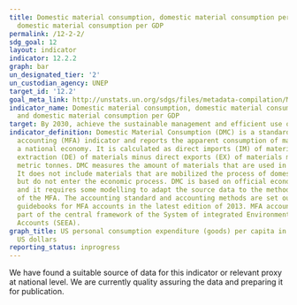 ```yaml
---
title: Domestic material consumption, domestic material consumption per capita, and
  domestic material consumption per GDP
permalink: /12-2-2/
sdg_goal: 12
layout: indicator
indicator: 12.2.2
graph: bar
un_designated_tier: '2'
un_custodian_agency: UNEP
target_id: '12.2'
goal_meta_link: http://unstats.un.org/sdgs/files/metadata-compilation/Metadata-Goal-12.pdf
indicator_name: Domestic material consumption, domestic material consumption per capita,
  and domestic material consumption per GDP
target: By 2030, achieve the sustainable management and efficient use of natural resources.
indicator_definition: Domestic Material Consumption (DMC) is a standard material flow
  accounting (MFA) indicator and reports the apparent consumption of materials in
  a national economy. It is calculated as direct imports (IM) of material plus domestic
  extraction (DE) of materials minus direct exports (EX) of materials measured in
  metric tonnes. DMC measures the amount of materials that are used in economic processes.
  It does not include materials that are mobilized the process of domestic extraction
  but do not enter the economic process. DMC is based on official economic statistics
  and it requires some modelling to adapt the source data to the methodological requirements
  of the MFA. The accounting standard and accounting methods are set out in the EUROSTAT
  guidebooks for MFA accounts in the latest edition of 2013. MFA accounting is also
  part of the central framework of the System of integrated EnvironmentalEconomic
  Accounts (SEEA).
graph_title: US personal consumption expenditure (goods) per capita in millions of
  US dollars
reporting_status: inprogress
---
```


We have found a suitable source of data for this indicator or relevant proxy at national level. We are currently quality assuring the data and preparing it for publication.
